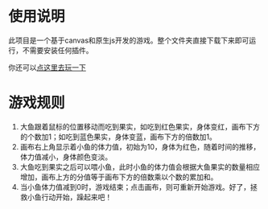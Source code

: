 # 使用说明
此项目是一个基于canvas和原生js开发的游戏。整个文件夹直接下载下来即可运行，不需要安装任何插件。

你还可以[点这里去玩一下](http://luckykun.com/work/2016-05-30/tiny-heart-demo.html)

# 游戏规则
1. 大鱼跟着鼠标的位置移动而吃到果实，如吃到红色果实，身体变红，画布下方的个数加1；如吃到蓝色果实，身体变蓝，画布下方的倍数加1。
2. 画布右上角显示着小鱼的体力值，初始为10，身体为红色，随着时间的推移，体力值减小，身体颜色变淡。
3. 大鱼吃到果实之后可以喂小鱼，此时小鱼的体力值会根据大鱼果实的数量相应增加，画布上方的分值等于画布下方的倍数乘以个数的累加和。
4. 当小鱼体力值减到0时，游戏结束；点击画布，则可重新开始游戏。好了，拯救小鱼行动开始，躁起来吧！
